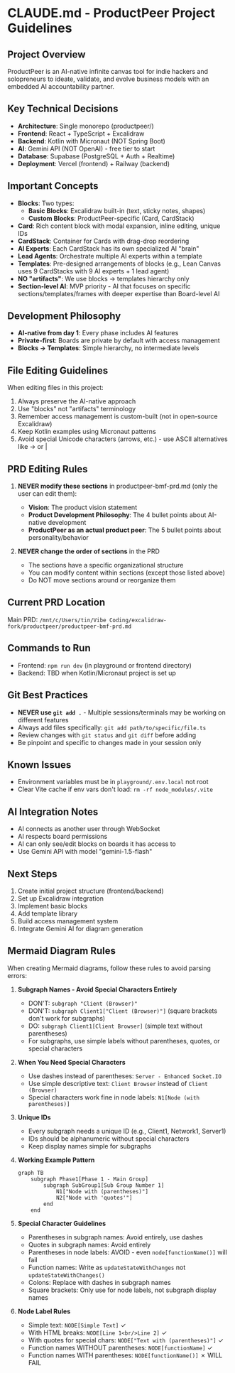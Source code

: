 # CLAUDE.md - ProductPeer Project Guidelines

## Project Overview
ProductPeer is an AI-native infinite canvas tool for indie hackers and solopreneurs to ideate, validate, and evolve business models with an embedded AI accountability partner.

## Key Technical Decisions
- **Architecture**: Single monorepo (productpeer/)
- **Frontend**: React + TypeScript + Excalidraw
- **Backend**: Kotlin with Micronaut (NOT Spring Boot)
- **AI**: Gemini API (NOT OpenAI) - free tier to start
- **Database**: Supabase (PostgreSQL + Auth + Realtime)
- **Deployment**: Vercel (frontend) + Railway (backend)

## Important Concepts
- **Blocks**: Two types:
  - **Basic Blocks**: Excalidraw built-in (text, sticky notes, shapes)
  - **Custom Blocks**: ProductPeer-specific (Card, CardStack)
- **Card**: Rich content block with modal expansion, inline editing, unique IDs
- **CardStack**: Container for Cards with drag-drop reordering
- **AI Experts**: Each CardStack has its own specialized AI "brain"
- **Lead Agents**: Orchestrate multiple AI experts within a template
- **Templates**: Pre-designed arrangements of blocks (e.g., Lean Canvas uses 9 CardStacks with 9 AI experts + 1 lead agent)
- **NO "artifacts"**: We use blocks → templates hierarchy only
- **Section-level AI**: MVP priority - AI that focuses on specific sections/templates/frames with deeper expertise than Board-level AI

## Development Philosophy
- **AI-native from day 1**: Every phase includes AI features
- **Private-first**: Boards are private by default with access management
- **Blocks → Templates**: Simple hierarchy, no intermediate levels

## File Editing Guidelines
When editing files in this project:
1. Always preserve the AI-native approach
2. Use "blocks" not "artifacts" terminology
3. Remember access management is custom-built (not in open-source Excalidraw)
4. Keep Kotlin examples using Micronaut patterns
5. Avoid special Unicode characters (arrows, etc.) - use ASCII alternatives like -> or |

## PRD Editing Rules
1. **NEVER modify these sections** in productpeer-bmf-prd.md (only the user can edit them):
   - **Vision**: The product vision statement
   - **Product Development Philosophy**: The 4 bullet points about AI-native development
   - **ProductPeer as an actual product peer**: The 5 bullet points about personality/behavior

2. **NEVER change the order of sections** in the PRD
   - The sections have a specific organizational structure
   - You can modify content within sections (except those listed above)
   - Do NOT move sections around or reorganize them

## Current PRD Location
Main PRD: `/mnt/c/Users/tin/Vibe Coding/excalidraw-fork/productpeer/productpeer-bmf-prd.md`

## Commands to Run
- Frontend: `npm run dev` (in playground or frontend directory)
- Backend: TBD when Kotlin/Micronaut project is set up

## Git Best Practices
- **NEVER use `git add .`** - Multiple sessions/terminals may be working on different features
- Always add files specifically: `git add path/to/specific/file.ts`
- Review changes with `git status` and `git diff` before adding
- Be pinpoint and specific to changes made in your session only

## Known Issues
- Environment variables must be in `playground/.env.local` not root
- Clear Vite cache if env vars don't load: `rm -rf node_modules/.vite`

## AI Integration Notes
- AI connects as another user through WebSocket
- AI respects board permissions
- AI can only see/edit blocks on boards it has access to
- Use Gemini API with model "gemini-1.5-flash"

## Next Steps
1. Create initial project structure (frontend/backend)
2. Set up Excalidraw integration
3. Implement basic blocks
4. Add template library
5. Build access management system
6. Integrate Gemini AI for diagram generation

## Mermaid Diagram Rules
When creating Mermaid diagrams, follow these rules to avoid parsing errors:

1. **Subgraph Names - Avoid Special Characters Entirely**
   - DON'T: `subgraph "Client (Browser)"` 
   - DON'T: `subgraph Client1["Client (Browser)"]` (square brackets don't work for subgraphs)
   - DO: `subgraph Client1[Client Browser]` (simple text without parentheses)
   - For subgraphs, use simple labels without parentheses, quotes, or special characters

2. **When You Need Special Characters**
   - Use dashes instead of parentheses: `Server - Enhanced Socket.IO`
   - Use simple descriptive text: `Client Browser` instead of `Client (Browser)`
   - Special characters work fine in node labels: `N1[Node (with parentheses)]`

3. **Unique IDs**
   - Every subgraph needs a unique ID (e.g., Client1, Network1, Server1)
   - IDs should be alphanumeric without special characters
   - Keep display names simple for subgraphs

4. **Working Example Pattern**
   ```mermaid
   graph TB
       subgraph Phase1[Phase 1 - Main Group]
           subgraph SubGroup1[Sub Group Number 1]
               N1["Node with (parentheses)"]
               N2["Node with 'quotes'"]
           end
       end
   ```

5. **Special Character Guidelines**
   - Parentheses in subgraph names: Avoid entirely, use dashes
   - Quotes in subgraph names: Avoid entirely
   - Parentheses in node labels: AVOID - even `node[functionName()]` will fail
   - Function names: Write as `updateStateWithChanges` not `updateStateWithChanges()`
   - Colons: Replace with dashes in subgraph names
   - Square brackets: Only use for node labels, not subgraph display names
   
6. **Node Label Rules**
   - Simple text: `NODE[Simple Text]` ✓
   - With HTML breaks: `NODE[Line 1<br/>Line 2]` ✓
   - With quotes for special chars: `NODE["Text with (parentheses)"]` ✓
   - Function names WITHOUT parentheses: `NODE[functionName]` ✓
   - Function names WITH parentheses: `NODE[functionName()]` ✗ WILL FAIL